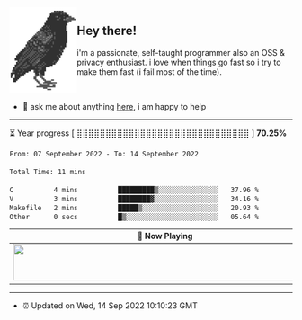 <img align="left" src="assets/birb.png">

## Hey there!

i'm a passionate, self-taught programmer also an OSS & privacy enthusiast. i love when things go fast so i try to make them fast (i fail most of the time). 

</br>

- 💬 ask me about anything [here](https://github.com/aunsigned/aunsigned/issues), i am happy to help

---

⏳ Year progress [ ⣿⣿⣿⣿⣿⣿⣿⣿⣿⣿⣿⣿⣿⣿⣿⣿⣿⣿⣿⣿⣿⣿⣿⣿⣿⣿⣿⣿⣿⣿ ] **70.25%**

<!--START_SECTION:waka-->

```text
From: 07 September 2022 - To: 14 September 2022

Total Time: 11 mins

C          4 mins          █████████▒░░░░░░░░░░░░░░░   37.96 %
V          3 mins          ████████▓░░░░░░░░░░░░░░░░   34.16 %
Makefile   2 mins          █████▒░░░░░░░░░░░░░░░░░░░   20.93 %
Other      0 secs          █▒░░░░░░░░░░░░░░░░░░░░░░░   05.64 %
```

<!--END_SECTION:waka-->

| 🎵 Now Playing                                                                                                                 |
| ------------------------------------------------------------------------------------------------------------------------------ |
| <a href="https://status.nmoo.dev/now-playing?open"><img src="https://status.nmoo.dev/now-playing" width="540" height="64"></a> |

---

- ⏰ Updated on Wed, 14 Sep 2022 10:10:23 GMT